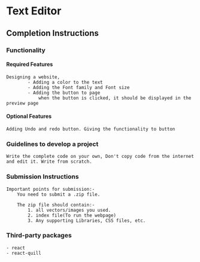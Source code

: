 # Text Editor


## Completion Instructions

### Functionality

#### Required Features
    Designing a website,  
            - Adding a color to the text
            - Adding the Font family and Font size
            - Adding the button to page
                when the button is clicked, it should be displayed in the preview page
    

#### Optional Features

    Adding Undo and redo button. Giving the functionality to button

### Guidelines to develop a project

    Write the complete code on your own, Don't copy code from the internet and edit it. Write from scratch.

### Submission Instructions

    Important points for submission:-
        You need to submit a .zip file.

        The zip file should contain:- 
            1. all vectors/images you used.
            2. index file(To run the webpage)
            3. Any supporting Libraries, CSS files, etc.

### Third-party packages

    - react
    - react-quill
